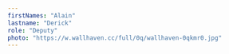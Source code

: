 ```yaml
---
firstNames: "Alain"
lastname: "Derick"
role: "Deputy"
photo: "https://w.wallhaven.cc/full/0q/wallhaven-0qkmr0.jpg"
---
```


